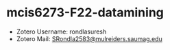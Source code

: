 # mcis6273-F22-datamining

* Zotero Username: rondlasuresh
* Zotero Mail: SRondla2583@mulreiders.saumag.edu

